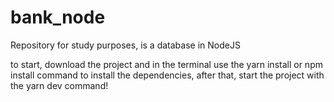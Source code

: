 # bank_node

Repository for study purposes, is a database in NodeJS

to start, download the project and in the terminal
use the yarn install or npm install command to install 
the dependencies, after that, start the project with the yarn dev command!
